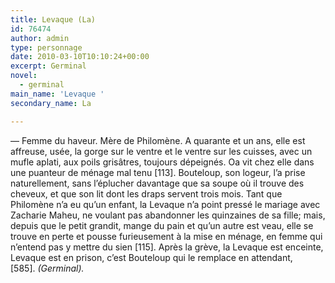 ```yaml
---
title: Levaque (La)
id: 76474
author: admin
type: personnage
date: 2010-03-10T10:10:24+00:00
excerpt: Germinal
novel:
  - germinal
main_name: 'Levaque '
secondary_name: La

---
```

— Femme du haveur. Mère de Philomène. A quarante et un ans, elle est affreuse, usée, la gorge sur le ventre et le ventre sur les cuisses, avec un mufle aplati, aux poils grisâtres, toujours dépeignés. Oa vit chez elle dans une puanteur de ménage mal tenu [113]. Bouteloup, son logeur, l&rsquo;a prise naturellement, sans l&rsquo;éplucher davantage que sa soupe où il trouve des cheveux, et que son lit dont les draps servent trois mois. Tant que Philomène n&rsquo;a eu qu&rsquo;un enfant, la Levaque n&rsquo;a point pressé le mariage avec Zacharie Maheu, ne voulant pas abandonner les quinzaines de sa fille; mais, depuis que le petit grandit, mange du pain et qu&rsquo;un autre est veau, elle se trouve en perte et pousse furieusement à la mise en ménage, en femme qui n&rsquo;entend pas y mettre du sien [115]. Après la grève, la Levaque est enceinte, Levaque est en prison, c&rsquo;est Bouteloup qui le remplace en attendant, [585]. _(Germinal)._